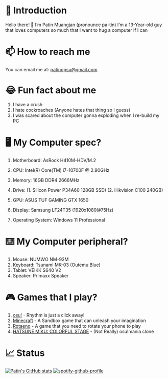 # 🙏 Introduction

Hello there! 👋 I’m Patin Muangjan (pronounce pa-tin) I’m a 13-Year-old guy that loves computers so much that I want to hug a computer if I can

# 📫 How to reach me

You can email me at: [patinopsu@gmail.com](mailto:patinopsu@gmail.com)

# 😂 Fun fact about me

1. I have a crush
2. I hate cockroaches (Anyone hates that thing so I guess)
3. I was scared about the computer gonna exploding when I re-build my PC

# 🖥️ My Computer spec?

1. Motherboard: AsRock H410M-HDV/M.2
2. CPU: Intel(R) Core(TM) i7-10700F @ 2.90GHz
3. Memory: 16GB DDR4 2666MHz

4. Drive: (1. Silicon Power P34A60 128GB SSD) (2. Hikvision C100 240GB)

6. GPU: ASUS TUF GAMING GTX 1650
7. Display: Samsung LF24T35 (1920x1080@75Hz)
8. Operating System: Windows 11 Professional

# ⌨️ My Computer peripheral?

1. Mouse: NUMWO NM-92M
2. Keyboard: Tsunami MK-03 (Outemu Blue)
3. Tablet: VEIKK S640 V2
4. Speaker: Primaxx Speaker

# 🎮 Games that I play?

1. [osu!](http://osu.ppy.sh) - Rhythm is just a click away!
2. [Minecraft](https://minecraft.net) - A Sandbox game that can unleash your imagination
3. [Rotaeno](https://rotaeno.com) - A game that you need to rotate your phone to play
4. [HATSUNE MIKU: COLORFUL STAGE](https://www.colorfulstage.com/) - (Not Really) osu!mania clone

# 📈 Status
[![Patin's GitHub stats](https://github-readme-stats.vercel.app/api?username=patin-osu)](https://github.com/patin-osu)
[![spotify-github-profile](https://spotify-github-profile.vercel.app/api/view?uid=317iz5iztao45hynvkderhzgtliu&cover_image=true&theme=natemoo-re&show_offline=false&background_color=121212&interchange=false&bar_color=53b14f&bar_color_cover=true)](https://github.com/kittinan/spotify-github-profile)
